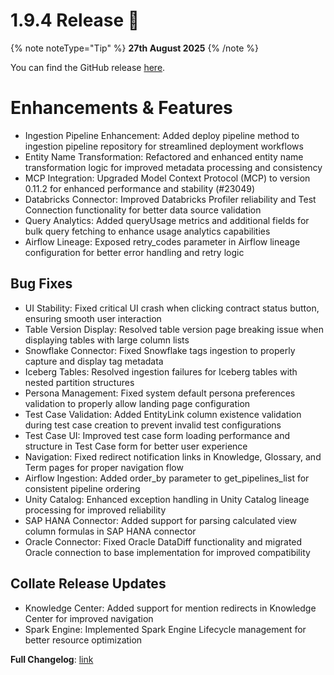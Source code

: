 # 1.9.4 Release 🎉

{% note noteType="Tip" %}
**27th August 2025**
{% /note %}

You can find the GitHub release [here](https://github.com/open-metadata/OpenMetadata/releases/tag/1.9.4-release).

# Enhancements & Features

- Ingestion Pipeline Enhancement: Added deploy pipeline method to ingestion pipeline repository for streamlined deployment workflows
- Entity Name Transformation: Refactored and enhanced entity name transformation logic for improved metadata processing and consistency
- MCP Integration: Upgraded Model Context Protocol (MCP) to version 0.11.2 for enhanced performance and stability (#23049)
- Databricks Connector: Improved Databricks Profiler reliability and Test Connection functionality for better data source validation
- Query Analytics: Added queryUsage metrics and additional fields for bulk query fetching to enhance usage analytics capabilities
- Airflow Lineage: Exposed retry_codes parameter in Airflow lineage configuration for better error handling and retry logic

## Bug Fixes

- UI Stability: Fixed critical UI crash when clicking contract status button, ensuring smooth user interaction
- Table Version Display: Resolved table version page breaking issue when displaying tables with large column lists
- Snowflake Connector: Fixed Snowflake tags ingestion to properly capture and display tag metadata
- Iceberg Tables: Resolved ingestion failures for Iceberg tables with nested partition structures 
- Persona Management: Fixed system default persona preferences validation to properly allow landing page configuration
- Test Case Validation: Added EntityLink column existence validation during test case creation to prevent invalid test configurations
- Test Case UI: Improved test case form loading performance and structure in Test Case form for better user experience
- Navigation: Fixed redirect notification links in Knowledge, Glossary, and Term pages for proper navigation flow
- Airflow Ingestion: Added order_by parameter to get_pipelines_list for consistent pipeline ordering
- Unity Catalog: Enhanced exception handling in Unity Catalog lineage processing for improved reliability
- SAP HANA Connector: Added support for parsing calculated view column formulas in SAP HANA connector
- Oracle Connector: Fixed Oracle DataDiff functionality and migrated Oracle connection to base implementation for improved compatibility

## Collate Release Updates

- Knowledge Center: Added support for mention redirects in Knowledge Center for improved navigation
- Spark Engine: Implemented Spark Engine Lifecycle management for better resource optimization

**Full Changelog**: [link](https://github.com/open-metadata/OpenMetadata/compare/1.9.2-release...1.9.4-release)
